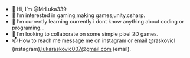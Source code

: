 - 👋 Hi, I’m @MrLuka339
- 👀 I’m interested in gaming,making games,unity,csharp.
- 🌱 I’m currently learning currently i dont know anything about coding or programing...
- 💞️ I’m looking to collaborate on some simple pixel 2D games.
- 📫 How to reach me message me on instagram or email @raskovicl (instagram),lukaraskovic007@gmail.com (email).

<!---
MrLuka339/MrLuka339 is a ✨ special ✨ repository because its `README.md` (this file) appears on your GitHub profile.
You can click the Preview link to take a look at your changes.
--->
